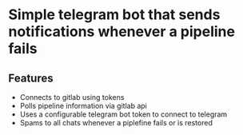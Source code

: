 # Simple telegram bot that sends notifications whenever a pipeline fails 

## Features

- Connects to gitlab using tokens
- Polls pipeline information via gitlab api
- Uses a configurable telegram bot token to connect to telegram
- Spams to all chats whenever a piplefine fails or is restored

